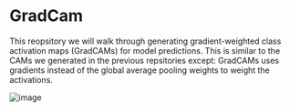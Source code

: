 # GradCam
This reopsitory we will walk through generating gradient-weighted class activation maps (GradCAMs) for model predictions.  This is similar to the CAMs we generated in the previous repsitories except: GradCAMs uses gradients instead of the global average pooling weights to weight the activations.   

![image](https://user-images.githubusercontent.com/64538407/112794654-eaccec00-906f-11eb-95aa-0f14ad839ab5.png)




